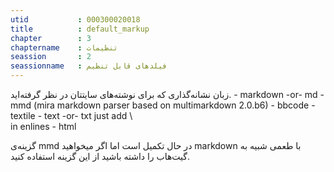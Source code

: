 ```yaml
---
utid           : 000300020018
title          : default_markup
chapter        : 3
chaptername    : تنظیمات
seassion       : 2
seassionname   : فیلدهای قابل تنظیم
---
```



<p>زبان نشانه‌گذاری که برای نوشته‌های سایتتان در نظر گرفته‌اید.
  - markdown -or- md
  - mmd   (mira markdown parser based on multimarkdown 2.0.b6)
  - bbcode
  - textile
  - text -or- txt   just add \<br> in enlines
  - html</p>

<p>گزینه‌ی mmd در حال تکمیل است اما اگر میخواهید markdown با طعمی شبیه به گیت‌هاب را داشته باشید از این گزینه استفاده کنید.</p>


